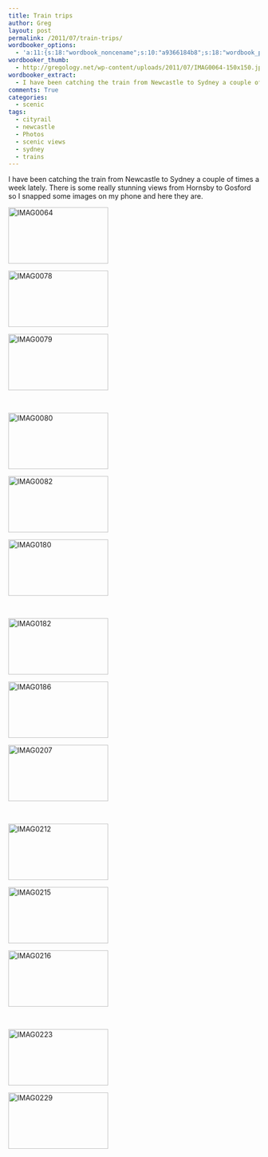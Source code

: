 ```yaml
---
title: Train trips
author: Greg
layout: post
permalink: /2011/07/train-trips/
wordbooker_options:
  - 'a:11:{s:18:"wordbook_noncename";s:10:"a9366184b8";s:18:"wordbook_page_post";s:4:"-100";s:18:"wordbook_orandpage";s:1:"2";s:23:"wordbook_default_author";s:1:"2";s:23:"wordbook_extract_length";s:3:"256";s:19:"wordbook_actionlink";s:3:"300";s:26:"wordbooker_publish_default";s:2:"on";s:18:"wordbook_attribute";s:31:"Posted a new post on their blog";s:29:"wordbooker_status_update_text";s:35:": New blog post :  %title% - %link%";s:20:"wordbook_comment_get";s:2:"on";s:17:"wordbook_new_post";s:1:"1";}'
wordbooker_thumb:
  - http://gregology.net/wp-content/uploads/2011/07/IMAG0064-150x150.jpg
wordbooker_extract:
  - I have been catching the train from Newcastle to Sydney a couple of times a week lately. There is some really stunning views from Hornsby to Gosford so I snapped some images on my phone and here they are.
comments: True
categories:
  - scenic
tags:
  - cityrail
  - newcastle
  - Photos
  - scenic views
  - sydney
  - trains
---
```

I have been catching the train from Newcastle to Sydney a couple of times a week lately. There is some really stunning views from Hornsby to Gosford so I snapped some images on my phone and here they are.

<div id='gallery-1' class='gallery galleryid-912 gallery-columns-3 gallery-size-responsive-200'>
  <dl class='gallery-item'>
    <dt class='gallery-icon landscape'>
      <a href='http://gregology.net/wp-content/uploads/2011/07/IMAG0064.jpg'><img width="200" height="113" src="http://gregology.net/wp-content/uploads/2011/07/IMAG0064.jpg" class="attachment-responsive-200" alt="IMAG0064" /></a>
    </dt>
  </dl>
  
  <dl class='gallery-item'>
    <dt class='gallery-icon landscape'>
      <a href='http://gregology.net/wp-content/uploads/2011/07/IMAG0078.jpg'><img width="200" height="113" src="http://gregology.net/wp-content/uploads/2011/07/IMAG0078.jpg" class="attachment-responsive-200" alt="IMAG0078" /></a>
    </dt>
  </dl>
  
  <dl class='gallery-item'>
    <dt class='gallery-icon landscape'>
      <a href='http://gregology.net/wp-content/uploads/2011/07/IMAG0079.jpg'><img width="200" height="113" src="http://gregology.net/wp-content/uploads/2011/07/IMAG0079.jpg" class="attachment-responsive-200" alt="IMAG0079" /></a>
    </dt>
  </dl>
  
  <br style="clear: both" />
  
  <dl class='gallery-item'>
    <dt class='gallery-icon landscape'>
      <a href='http://gregology.net/wp-content/uploads/2011/07/IMAG0080.jpg'><img width="200" height="113" src="http://gregology.net/wp-content/uploads/2011/07/IMAG0080.jpg" class="attachment-responsive-200" alt="IMAG0080" /></a>
    </dt>
  </dl>
  
  <dl class='gallery-item'>
    <dt class='gallery-icon landscape'>
      <a href='http://gregology.net/wp-content/uploads/2011/07/IMAG0082.jpg'><img width="200" height="113" src="http://gregology.net/wp-content/uploads/2011/07/IMAG0082.jpg" class="attachment-responsive-200" alt="IMAG0082" /></a>
    </dt>
  </dl>
  
  <dl class='gallery-item'>
    <dt class='gallery-icon landscape'>
      <a href='http://gregology.net/wp-content/uploads/2011/07/IMAG0180.jpg'><img width="200" height="113" src="http://gregology.net/wp-content/uploads/2011/07/IMAG0180.jpg" class="attachment-responsive-200" alt="IMAG0180" /></a>
    </dt>
  </dl>
  
  <br style="clear: both" />
  
  <dl class='gallery-item'>
    <dt class='gallery-icon landscape'>
      <a href='http://gregology.net/wp-content/uploads/2011/07/IMAG0182.jpg'><img width="200" height="113" src="http://gregology.net/wp-content/uploads/2011/07/IMAG0182.jpg" class="attachment-responsive-200" alt="IMAG0182" /></a>
    </dt>
  </dl>
  
  <dl class='gallery-item'>
    <dt class='gallery-icon landscape'>
      <a href='http://gregology.net/wp-content/uploads/2011/07/IMAG0186.jpg'><img width="200" height="113" src="http://gregology.net/wp-content/uploads/2011/07/IMAG0186.jpg" class="attachment-responsive-200" alt="IMAG0186" /></a>
    </dt>
  </dl>
  
  <dl class='gallery-item'>
    <dt class='gallery-icon landscape'>
      <a href='http://gregology.net/wp-content/uploads/2011/07/IMAG0207.jpg'><img width="200" height="113" src="http://gregology.net/wp-content/uploads/2011/07/IMAG0207.jpg" class="attachment-responsive-200" alt="IMAG0207" /></a>
    </dt>
  </dl>
  
  <br style="clear: both" />
  
  <dl class='gallery-item'>
    <dt class='gallery-icon landscape'>
      <a href='http://gregology.net/wp-content/uploads/2011/07/IMAG0212.jpg'><img width="200" height="113" src="http://gregology.net/wp-content/uploads/2011/07/IMAG0212.jpg" class="attachment-responsive-200" alt="IMAG0212" /></a>
    </dt>
  </dl>
  
  <dl class='gallery-item'>
    <dt class='gallery-icon landscape'>
      <a href='http://gregology.net/wp-content/uploads/2011/07/IMAG0215.jpg'><img width="200" height="113" src="http://gregology.net/wp-content/uploads/2011/07/IMAG0215.jpg" class="attachment-responsive-200" alt="IMAG0215" /></a>
    </dt>
  </dl>
  
  <dl class='gallery-item'>
    <dt class='gallery-icon landscape'>
      <a href='http://gregology.net/wp-content/uploads/2011/07/IMAG0216.jpg'><img width="200" height="113" src="http://gregology.net/wp-content/uploads/2011/07/IMAG0216.jpg" class="attachment-responsive-200" alt="IMAG0216" /></a>
    </dt>
  </dl>
  
  <br style="clear: both" />
  
  <dl class='gallery-item'>
    <dt class='gallery-icon landscape'>
      <a href='http://gregology.net/wp-content/uploads/2011/07/IMAG0223.jpg'><img width="200" height="113" src="http://gregology.net/wp-content/uploads/2011/07/IMAG0223.jpg" class="attachment-responsive-200" alt="IMAG0223" /></a>
    </dt>
  </dl>
  
  <dl class='gallery-item'>
    <dt class='gallery-icon landscape'>
      <a href='http://gregology.net/wp-content/uploads/2011/07/IMAG0229.jpg'><img width="200" height="113" src="http://gregology.net/wp-content/uploads/2011/07/IMAG0229.jpg" class="attachment-responsive-200" alt="IMAG0229" /></a>
    </dt>
  </dl>
  
  <br style='clear: both' />
</div>